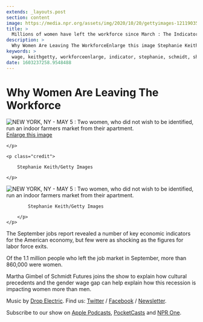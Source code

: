 ```yaml
--- 
extends: _layouts.post 
section: content 
image: https://media.npr.org/assets/img/2020/10/20/gettyimages-1211903547_wide-3f10e5cad8df95ba08d29ed954d9066f52961aa4.jpg?s=1400 
title: > 
  Millions of women have left the workforce since March : The Indicator from Planet Money : NPR 
description: > 
  Why Women Are Leaving The WorkforceEnlarge this image Stephanie Keith/Getty Images Stephanie Keith/Getty ImagesThe September jobs report revealed a number of key economic indicators for the American economy, but few were as shocking as the figures for labor force exits.Of the 1.1 million people who left the job market in September, more than 860,000 were women.Martha Gimbel of Schmidt Futures joins the show to explain how cultural precedents and the gender wage gap can help explain how this recession is impacting women more than men.Find us: Twitter / Facebook / Newsletter.Subscribe to our show on Apple Podcasts, PocketCasts and NPR One. 
keywords: > 
  wage, keithgetty, workforceenlarge, indicator, stephanie, schmidt, shocking, planet, money, women, millions, womenmartha, twitter, left, workforce, explain, npr 
date: 1603237258.9548488 
--- 
```

<div><p class="storytitle">
      <h1>Why Women Are Leaving The Workforce </h1>
   
   
   
</p><img src="https://media.npr.org/assets/img/2020/10/20/gettyimages-1211903547-849c0ab30f5643d15b9ff5bdec6435723138d7c9-s1100-c15.jpg" class="img lazyOnLoad" alt="NEW YORK, NY - MAY 5 : Two women, who did not wish to be identified, run an indoor farmers market from their apartment.">
        <a class="enlargelink" href="https://media.npr.org/assets/img/2020/10/20/gettyimages-1211903547-849c0ab30f5643d15b9ff5bdec6435723138d7c9-s1200.jpg">Enlarge this image</a>
        <p class="caption-wrap">
         


    </p>

    <p class="credit">
        
        Stephanie Keith/Getty Images
        
    </p>
<img alt="NEW YORK, NY - MAY 5 : Two women, who did not wish to be identified, run an indoor farmers market from their apartment.">
    <p class="image_data">
        <p class="credit">
            
            Stephanie Keith/Getty Images
            
        </p>
    </p>
<p>The September jobs report revealed a number of key economic indicators for the American economy, but few were as shocking as the figures for labor force exits. </p>   <p>Of the 1.1 million people who left the job market in September, more than 860,000 were women.</p>   <p>Martha Gimbel of Schmidt Futures joins the show to explain how cultural precedents and the gender wage gap can help explain how this recession is impacting women more than men. </p>   <p>Music by <a href="http://www.dropelectric.com/">Drop Electric</a>. Find us: <a href="http://twitter.com/theindicator">Twitter</a> / <a href="http://www.facebook.com/home.php?ref=home#%21/planetmoney?ref=ts">Facebook</a> / <a href="https://www.npr.org/newsletter/money">Newsletter</a>. </p>   <p>Subscribe to our show on <a href="https://itunes.apple.com/us/podcast/the-indicator-from-planet-money/id1320118593?mt=2">Apple Podcasts</a>, <a href="http://pca.st/tLRP">PocketCasts</a> and <a href="http://n.pr/indicator">NPR One</a>.</p>
</div>